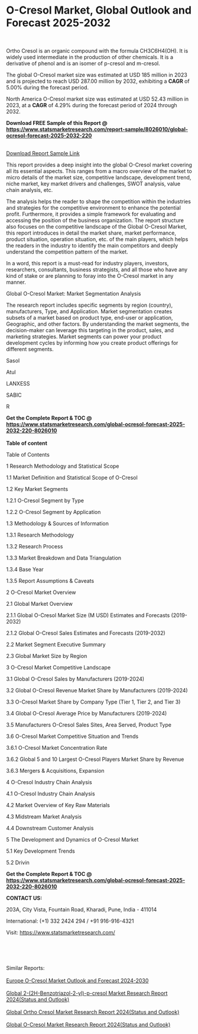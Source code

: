 <h1>O-Cresol Market, Global Outlook and Forecast 2025-2032</h1><br/><p>
 
 Ortho Cresol is an organic compound with the formula CH3C6H4(OH). It is widely used intermediate in the production of other chemicals. It is a derivative of phenol and is an isomer of p-cresol and m-cresol.</p><p>
 
 The global O-Cresol market size was estimated at USD 185 million in 2023 and is projected to reach USD 287.00 million by 2032, exhibiting a <strong>CAGR</strong> of 5.00% during the forecast period.</p><p>
 
 North America O-Cresol market size was estimated at USD 52.43 million in 2023, at a <strong>CAGR</strong> of 4.29% during the forecast period of 2024 through 2032.</p><div><b>Download FREE Sample of this Report @ <a href="https://www.statsmarketresearch.com/download-free-sample/8026010/global-ocresol-forecast-2025-2032-220">https://www.statsmarketresearch.com/report-sample/8026010/global-ocresol-forecast-2025-2032-220</a></b></div><br><p><a href="https://www.statsmarketresearch.com/download-free-sample/8026010/global-ocresol-forecast-2025-2032-220">Download Report Sample Link</a></p><p>
 
 This report provides a deep insight into the global O-Cresol market covering all its essential aspects. This ranges from a macro overview of the market to micro details of the market size, competitive landscape, development trend, niche market, key market drivers and challenges, SWOT analysis, value chain analysis, etc.</p><p>
 
 The analysis helps the reader to shape the competition within the industries and strategies for the competitive environment to enhance the potential profit. Furthermore, it provides a simple framework for evaluating and accessing the position of the business organization. The report structure also focuses on the competitive landscape of the Global O-Cresol Market, this report introduces in detail the market share, market performance, product situation, operation situation, etc. of the main players, which helps the readers in the industry to identify the main competitors and deeply understand the competition pattern of the market.</p><p>In a word, this report is a must-read for industry players, investors, researchers, consultants, business strategists, and all those who have any kind of stake or are planning to foray into the O-Cresol market in any manner.</p><p>Global O-Cresol Market: Market Segmentation Analysis</p><p>The research report includes specific segments by region (country), manufacturers, Type, and Application. Market segmentation creates subsets of a market based on product type, end-user or application, Geographic, and other factors. By understanding the market segments, the decision-maker can leverage this targeting in the product, sales, and marketing strategies. Market segments can power your product development cycles by informing how you create product offerings for different segments.</p><p>Sasol</p><p>Atul</p><p>LANXESS</p><p>SABIC</p><p>R</p><div><b>Get the Complete Report & TOC @ <a href="https://www.statsmarketresearch.com/global-ocresol-forecast-2025-2032-220-8026010">https://www.statsmarketresearch.com/global-ocresol-forecast-2025-2032-220-8026010</a></b></div><br><b>Table of content</b><p>Table of Contents<br />
 
 1 Research Methodology and Statistical Scope<br />
 
 1.1 Market Definition and Statistical Scope of O-Cresol<br />
 
 1.2 Key Market Segments<br />
 
 1.2.1 O-Cresol Segment by Type<br />
 
 1.2.2 O-Cresol Segment by Application<br />
 
 1.3 Methodology & Sources of Information<br />
 
 1.3.1 Research Methodology<br />
 
 1.3.2 Research Process<br />
 
 1.3.3 Market Breakdown and Data Triangulation<br />
 
 1.3.4 Base Year<br />
 
 1.3.5 Report Assumptions & Caveats<br />
 
 2 O-Cresol Market Overview<br />
 
 2.1 Global Market Overview<br />
 
 2.1.1 Global O-Cresol Market Size (M USD) Estimates and Forecasts (2019-2032)<br />
 
 2.1.2 Global O-Cresol Sales Estimates and Forecasts (2019-2032)<br />
 
 2.2 Market Segment Executive Summary<br />
 
 2.3 Global Market Size by Region<br />
 
 3 O-Cresol Market Competitive Landscape<br />
 
 3.1 Global O-Cresol Sales by Manufacturers (2019-2024)<br />
 
 3.2 Global O-Cresol Revenue Market Share by Manufacturers (2019-2024)<br />
 
 3.3 O-Cresol Market Share by Company Type (Tier 1, Tier 2, and Tier 3)<br />
 
 3.4 Global O-Cresol Average Price by Manufacturers (2019-2024)<br />
 
 3.5 Manufacturers O-Cresol Sales Sites, Area Served, Product Type<br />
 
 3.6 O-Cresol Market Competitive Situation and Trends<br />
 
 3.6.1 O-Cresol Market Concentration Rate<br />
 
 3.6.2 Global 5 and 10 Largest O-Cresol Players Market Share by Revenue<br />
 
 3.6.3 Mergers & Acquisitions, Expansion<br />
 
 4 O-Cresol Industry Chain Analysis<br />
 
 4.1 O-Cresol Industry Chain Analysis<br />
 
 4.2 Market Overview of Key Raw Materials<br />
 
 4.3 Midstream Market Analysis<br />
 
 4.4 Downstream Customer Analysis<br />
 
 5 The Development and Dynamics of O-Cresol Market <br />
 
 5.1 Key Development Trends<br />
 
 5.2 Drivin<br><div><b>Get the Complete Report & TOC @ <a href="https://www.statsmarketresearch.com/global-ocresol-forecast-2025-2032-220-8026010">https://www.statsmarketresearch.com/global-ocresol-forecast-2025-2032-220-8026010</a></b></div></p>
 
 <b>CONTACT US:</b><br>
 
 203A, City Vista, Fountain Road, Kharadi, Pune, India - 411014 <br>
 
 International: (+1) 332 2424 294 / +91 916-916-4321<br>
 
 Visit: <a href="https://www.statsmarketresearch.com/">https://www.statsmarketresearch.com/</a>
 
 <br>
 
 <br><br>Similar Reports: <br><br><a href="https://www.statsmarketresearch.com/europe-ocresol-2024-2030-633-8022714">Europe O-Cresol Market Outlook and Forecast 2024-2030</a><br><br><a href="https://www.statsmarketresearch.com/global-pcresol-2024-608-7995483">Global 2-(2H-Benzotriazol-2-yl)-p-cresol Market Research Report 2024(Status and Outlook)</a><br><br><a href="https://www.statsmarketresearch.com/global-ortho-cresol-2024-650-7921950">Global Ortho Cresol Market Research Report 2024(Status and Outlook)</a><br><br><a href="https://www.statsmarketresearch.com/global-ocresol-2024-311-7922418">Global O-Cresol Market Research Report 2024(Status and Outlook)</a><br><br>
